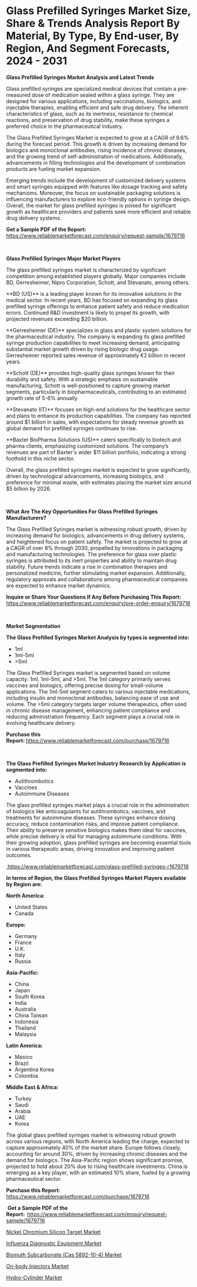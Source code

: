 <p><h1>Glass Prefilled Syringes Market Size, Share & Trends Analysis Report By Material, By Type, By End-user, By Region, And Segment Forecasts, 2024 - 2031</h1></p><p><strong>Glass Prefilled Syringes Market Analysis and Latest Trends</strong></p>
<p><p>Glass prefilled syringes are specialized medical devices that contain a pre-measured dose of medication sealed within a glass syringe. They are designed for various applications, including vaccinations, biologics, and injectable therapies, enabling efficient and safe drug delivery. The inherent characteristics of glass, such as its inertness, resistance to chemical reactions, and preservation of drug stability, make these syringes a preferred choice in the pharmaceutical industry.</p><p>The Glass Prefilled Syringes Market is expected to grow at a CAGR of 9.6% during the forecast period. This growth is driven by increasing demand for biologics and monoclonal antibodies, rising incidence of chronic diseases, and the growing trend of self-administration of medications. Additionally, advancements in filling technologies and the development of combination products are fueling market expansion. </p><p>Emerging trends include the development of customized delivery systems and smart syringes equipped with features like dosage tracking and safety mechanisms. Moreover, the focus on sustainable packaging solutions is influencing manufacturers to explore eco-friendly options in syringe design. Overall, the market for glass prefilled syringes is poised for significant growth as healthcare providers and patients seek more efficient and reliable drug delivery systems.</p></p>
<p><strong>Get a Sample PDF of the Report:&nbsp;</strong> <a href="https://www.reliablemarketforecast.com/enquiry/request-sample/1679716?utm_campaign=1110&utm_medium=2&utm_source=Github&utm_content=ia&utm_term=14102024&utm_id=glass-prefilled-syringes">https://www.reliablemarketforecast.com/enquiry/request-sample/1679716</a></p>
<p>&nbsp;</p>
<p><strong>Glass Prefilled Syringes Major Market Players</strong></p>
<p><p>The glass prefilled syringes market is characterized by significant competition among established players globally. Major companies include BD, Gerresheimer, Nipro Corporation, Schott, and Stevanato, among others.</p><p>**BD (US)** is a leading player known for its innovative solutions in the medical sector. In recent years, BD has focused on expanding its glass prefilled syringe offerings to enhance patient safety and reduce medication errors. Continued R&D investment is likely to propel its growth, with projected revenues exceeding $20 billion.</p><p>**Gerresheimer (DE)** specializes in glass and plastic system solutions for the pharmaceutical industry. The company is expanding its glass prefilled syringe production capabilities to meet increasing demand, anticipating substantial market growth driven by rising biologic drug usage. Gerresheimer reported sales revenue of approximately €2 billion in recent years.</p><p>**Schott (DE)** provides high-quality glass syringes known for their durability and safety. With a strategic emphasis on sustainable manufacturing, Schott is well-positioned to capture growing market segments, particularly in biopharmaceuticals, contributing to an estimated growth rate of 5-6% annually.</p><p>**Stevanato (IT)** focuses on high-end solutions for the healthcare sector and plans to enhance its production capabilities. The company has reported around $1 billion in sales, with expectations for steady revenue growth as global demand for prefilled syringes continues to rise.</p><p>**Baxter BioPharma Solutions (US)** caters specifically to biotech and pharma clients, emphasizing customized solutions. The company’s revenues are part of Baxter's wider $11 billion portfolio, indicating a strong foothold in this niche sector.</p><p>Overall, the glass prefilled syringes market is expected to grow significantly, driven by technological advancements, increasing biologics, and preference for minimal waste, with estimates placing the market size around $5 billion by 2026.</p></p>
<p>&nbsp;</p>
<p><strong>What Are The Key Opportunities For Glass Prefilled Syringes Manufacturers?</strong></p>
<p><p>The Glass Prefilled Syringes market is witnessing robust growth, driven by increasing demand for biologics, advancements in drug delivery systems, and heightened focus on patient safety. The market is projected to grow at a CAGR of over 8% through 2030, propelled by innovations in packaging and manufacturing technologies. The preference for glass over plastic syringes is attributed to its inert properties and ability to maintain drug stability. Future trends indicate a rise in combination therapies and personalized medicine, further stimulating market expansion. Additionally, regulatory approvals and collaborations among pharmaceutical companies are expected to enhance market dynamics.</p></p>
<p><strong>Inquire or Share Your Questions If Any Before Purchasing This Report:</strong> <a href="https://www.reliablemarketforecast.com/enquiry/pre-order-enquiry/1679716?utm_campaign=1110&utm_medium=2&utm_source=Github&utm_content=ia&utm_term=14102024&utm_id=glass-prefilled-syringes">https://www.reliablemarketforecast.com/enquiry/pre-order-enquiry/1679716</a></p>
<p>&nbsp;</p>
<p><strong>Market Segmentation</strong></p>
<p><strong>The Glass Prefilled Syringes Market Analysis by types is segmented into:</strong></p>
<p><ul><li>1ml</li><li>1ml-5ml</li><li>>5ml</li></ul></p>
<p><p>The Glass Prefilled Syringes market is segmented based on volume capacity: 1ml, 1ml-5ml, and >5ml. The 1ml category primarily serves vaccines and biologics, offering precise dosing for small-volume applications. The 1ml-5ml segment caters to various injectable medications, including insulin and monoclonal antibodies, balancing ease of use and volume. The >5ml category targets larger volume therapeutics, often used in chronic disease management, enhancing patient compliance and reducing administration frequency. Each segment plays a crucial role in evolving healthcare delivery.</p></p>
<p><strong>Purchase this Report:&nbsp;</strong><a href="https://www.reliablemarketforecast.com/purchase/1679716?utm_campaign=1110&utm_medium=2&utm_source=Github&utm_content=ia&utm_term=14102024&utm_id=glass-prefilled-syringes">https://www.reliablemarketforecast.com/purchase/1679716</a></p>
<p>&nbsp;</p>
<p><strong>The Glass Prefilled Syringes Market Industry Research by Application is segmented into:</strong></p>
<p><ul><li>Autithrombotics</li><li>Vaccines</li><li>Autoimmune Diseases</li></ul></p>
<p><p>The glass prefilled syringes market plays a crucial role in the administration of biologics like anticoagulants for autithrombotics, vaccines, and treatments for autoimmune diseases. These syringes enhance dosing accuracy, reduce contamination risks, and improve patient compliance. Their ability to preserve sensitive biologics makes them ideal for vaccines, while precise delivery is vital for managing autoimmune conditions. With their growing adoption, glass prefilled syringes are becoming essential tools in various therapeutic areas, driving innovation and improving patient outcomes.</p></p>
<p><a href="https://www.reliablemarketforecast.com/glass-prefilled-syringes-r1679716?utm_campaign=1110&utm_medium=2&utm_source=Github&utm_content=ia&utm_term=14102024&utm_id=glass-prefilled-syringes">&nbsp;https://www.reliablemarketforecast.com/glass-prefilled-syringes-r1679716</a></p>
<p><strong>In terms of Region, the Glass Prefilled Syringes Market Players available by Region are:</strong></p>
<p>
    <p> <strong> North America: </strong>
        <ul>
            <li>United States</li>
            <li>Canada</li>
        </ul>
        </p> 
    <p> <strong> Europe: </strong>
        <ul>
            <li>Germany</li>
            <li>France</li>
            <li>U.K.</li>
            <li>Italy</li>
            <li>Russia</li>
        </ul>
        </p> 
    <p> <strong> Asia-Pacific: </strong>
        <ul>
            <li>China</li>
            <li>Japan</li>
            <li>South Korea</li>
            <li>India</li>
            <li>Australia</li>
            <li>China Taiwan</li>
            <li>Indonesia</li>
            <li>Thailand</li>
            <li>Malaysia</li>
        </ul>
        </p> 
    <p> <strong> Latin America: </strong>
        <ul>
            <li>Mexico</li>
            <li>Brazil</li>
            <li>Argentina Korea</li>
            <li>Colombia</li>
        </ul>
        </p> 
    <p> <strong> Middle East & Africa: </strong>
        <ul>
            <li>Turkey</li>
            <li>Saudi</li>
            <li>Arabia</li>
            <li>UAE</li>
            <li>Korea</li>
        </ul>
    </p>
    </p>
<p><p>The global glass prefilled syringes market is witnessing robust growth across various regions, with North America leading the charge, expected to capture approximately 40% of the market share. Europe follows closely, accounting for around 30%, driven by increasing chronic diseases and the demand for biologics. The Asia-Pacific region shows significant promise, projected to hold about 20% due to rising healthcare investments. China is emerging as a key player, with an estimated 10% share, fueled by a growing pharmaceutical sector.</p></p>
<p><strong>Purchase this Report: </strong><a href="https://www.reliablemarketforecast.com/purchase/1679716?utm_campaign=1110&utm_medium=2&utm_source=Github&utm_content=ia&utm_term=14102024&utm_id=glass-prefilled-syringes">https://www.reliablemarketforecast.com/purchase/1679716</a></p>
<p>&nbsp;<strong>Get a Sample PDF of the Report:&nbsp;&nbsp;</strong><a href="https://www.reliablemarketforecast.com/enquiry/request-sample/1679716?utm_campaign=1110&utm_medium=2&utm_source=Github&utm_content=ia&utm_term=14102024&utm_id=glass-prefilled-syringes">https://www.reliablemarketforecast.com/enquiry/request-sample/1679716</a></p>
<p><strong></strong></p>
<p><p><a href="https://www.linkedin.com/pulse/nickel-chromium-silicon-target-market-report-product-9xxdc?utm_campaign=1110&utm_medium=2&utm_source=Github&utm_content=ia&utm_term=14102024&utm_id=glass-prefilled-syringes">Nickel Chromium Silicon Target Market</a></p><p><a href="https://github.com/wydramppetrox/Market-Research-Report-List-1/blob/main/influenza-diagnostic-equipment-market.md?utm_campaign=1110&utm_medium=2&utm_source=Github&utm_content=ia&utm_term=14102024&utm_id=glass-prefilled-syringes">Influenza Diagnostic Equipment Market</a></p><p><a href="https://www.linkedin.com/pulse/regional-adaptations-global-bismuth-subcarbonate-cas-5892-10-4-xq1jc?utm_campaign=1110&utm_medium=2&utm_source=Github&utm_content=ia&utm_term=14102024&utm_id=glass-prefilled-syringes">Bismuth Subcarbonate (Cas 5892-10-4) Market</a></p><p><a href="https://github.com/vitacbq/Market-Research-Report-List-1/blob/main/on-body-injectors-market.md?utm_campaign=1110&utm_medium=2&utm_source=Github&utm_content=ia&utm_term=14102024&utm_id=glass-prefilled-syringes">On-body Injectors Market</a></p><p><a href="https://www.linkedin.com/pulse/global-hydro-cylinder-market-size-trends-analysis-regional-ov6qc?utm_campaign=1110&utm_medium=2&utm_source=Github&utm_content=ia&utm_term=14102024&utm_id=glass-prefilled-syringes">Hydro-Cylinder Market</a></p></p>